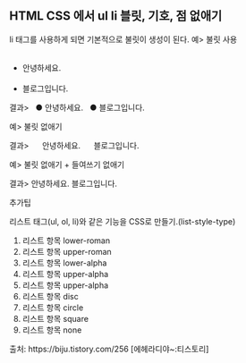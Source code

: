 ## HTML CSS 에서 ul li 블릿, 기호, 점 없애기 


li 태그를 사용하게 되면 기본적으로 불릿이 생성이 된다.
예> 불릿 사용
<ul>
  <li>안녕하세요.</li>
  <li>블로그입니다.</li>
</ul>
결과>
  ● 안녕하세요.
  ● 블로그입니다.

예> 불릿 없애기
<style>
ul{
   list-style:none;
   }
</style>
결과>
     안녕하세요.
     블로그입니다.

예> 불릿 없애기 + 들여쓰기 없애기
<style>
ul{
   list-style:none;
   padding-left:0px;
   }
</style>
결과>
안녕하세요.
블로그입니다.

추가팁

<head>
<STYLE type='text/css'>
li.1 { list-style-type : lower-roman } /* 로마숫자 소문자으로된 목록 */
li.2 { list-style-type : upper-roman } /* 로마숫자 대문자으로된 목록 */
li.3 { list-style-type : lower-alpha } /* 알파벳 소문자으로된 목록 */
li.4 { list-style-type : upper-alpha } /* 알파벳 대문자으로된 목록 */
li.5 { list-style-type : disc } /* 점으로 된 목록 */
li.6 { list-style-type : circle } /* 속이 하얀색 원으로 된 목록 */
li.7 { list-style-type : square } /* 사각형으로 된 목록 */
li.8 { list-style-type : decimal } /* 숫자로 된 목록 */
li.9 { list-style-type : none } /* 아무 표시 없음 */
</STYLE>
</head>

리스트 태그(ul, ol, li)와 같은 기능을 CSS로 만들기.(list-style-type)
<ol>
<LI class='1'>리스트 항목 lower-roman</LI>
<LI class='2'>리스트 항목 upper-roman</LI>
<LI class='3'>리스트 항목 lower-alpha</LI>
<LI class='4'>리스트 항목 upper-alpha</LI>
<LI class='5'>리스트 항목 upper-alpha</LI>
<LI class='6'>리스트 항목 disc</LI>
<LI class='7'>리스트 항목 circle</LI>
<LI class='8'>리스트 항목 square</LI>
<LI class='9'>리스트 항목 none</LI>
</ol>
출처: https://biju.tistory.com/256 [에헤라디야~:티스토리]